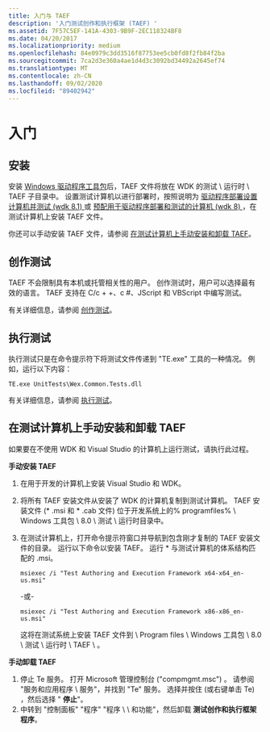 ```yaml
---
title: 入门与 TAEF
description: '入门测试创作和执行框架 (TAEF) '
ms.assetid: 7F57C5EF-141A-4303-9B9F-2EC118324BF8
ms.date: 04/20/2017
ms.localizationpriority: medium
ms.openlocfilehash: 84e0979c3dd3516f87753ee5cb0fd8f2fb84f2ba
ms.sourcegitcommit: 7ca2d3e360a4ae1d4d3c3092bd34492a2645ef74
ms.translationtype: MT
ms.contentlocale: zh-CN
ms.lasthandoff: 09/02/2020
ms.locfileid: "89402942"
---
```

# <a name="getting-started"></a>入门


## <a name="installation"></a>安装


安装 [Windows 驱动程序工具包](../download-the-wdk.md)后，TAEF 文件将放在 WDK 的测试 \\ 运行时 \\ TAEF 子目录中。 设置测试计算机以进行部署时，按照说明为 [驱动程序部署设置计算机并测试 (wdk 8.1) ](../gettingstarted/provision-a-target-computer-wdk-8-1.md) 或 [预配用于驱动程序部署和测试的计算机 (wdk 8) ](/previous-versions/hh698272(v=vs.85))，在测试计算机上安装 TAEF 文件。

你还可以手动安装 TAEF 文件，请参阅 [在测试计算机上手动安装和卸载 TAEF](#manually-installing-and-uninstalling-taef-on-a-test-computer)。

## <a name="authoring-tests"></a>创作测试


TAEF 不会限制具有本机或托管相关性的用户。 创作测试时，用户可以选择最有效的语言。 TAEF 支持在 C/c + +、c #、JScript 和 VBScript 中编写测试。

有关详细信息，请参阅 [创作测试](authoring-tests.md)。

## <a name="executing-tests"></a>执行测试


执行测试只是在命令提示符下将测试文件传递到 "TE.exe" 工具的一种情况。 例如，运行以下内容：

``` syntax
TE.exe UnitTests\Wex.Common.Tests.dll
```

有关详细信息，请参阅 [执行测试](executing-tests.md)。

## <a name="manually-installing-and-uninstalling-taef-on-a-test-computer"></a>在测试计算机上手动安装和卸载 TAEF


如果要在不使用 WDK 和 Visual Studio 的计算机上运行测试，请执行此过程。

**手动安装 TAEF**

1.  在用于开发的计算机上安装 Visual Studio 和 WDK。
2.  将所有 TAEF 安装文件从安装了 WDK 的计算机复制到测试计算机。 TAEF 安装文件 (\* .msi 和 \* .cab 文件) 位于开发系统上的% programfiles% \\ Windows 工具包 \\ 8.0 \\ 测试 \\ 运行时目录中。
3.  在测试计算机上，打开命令提示符窗口并导航到包含刚才复制的 TAEF 安装文件的目录。 运行以下命令以安装 TAEF。 运行 \* 与测试计算机的体系结构匹配的 .msi。

    ``` syntax
    msiexec /i "Test Authoring and Execution Framework x64-x64_en-us.msi"
    ```

    -或-

    ``` syntax
    msiexec /i "Test Authoring and Execution Framework x86-x86_en-us.msi"
    ```

    这将在测试系统上安装 TAEF 文件到 \\ Program files \\ Windows 工具包 \\ 8.0 \\ 测试 \\ 运行时 \\ TAEF \\ 。

**手动卸载 TAEF**

1.  停止 Te 服务。 打开 Microsoft 管理控制台 ("compmgmt.msc") 。 请参阅 "服务和应用程序 \\ 服务"，并找到 "Te" 服务。 选择并按住 (或右键单击 Te) ，然后选择 " **停止**"。
2.  中转到 "控制面板" "程序" "程序 \\ \\ 和功能"，然后卸载 **测试创作和执行框架程序**。

 

